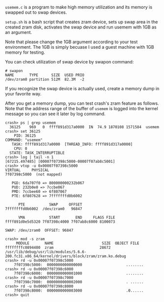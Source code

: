 `usemem.c` is a program to make high memory utilization and its memory
is swapped out to swap devices.

`setup.sh` is a bash script that creates zram device, sets up swap
area in the created zram disk, activates the swap device and run
usemem with 1GB as an argument.

Note that please change the 1GB argument according to your test
environment. The 1GB is simply becuase I used a guest machine with 1GB
memory for testing.

You can check utilization of swap device by swapon command:

```
# swapon
NAME       TYPE      SIZE  USED PRIO
/dev/zram0 partition 512M  82.3M  -2
```

If you recognize the swap device is actually used, create a memory dump
in your favorite way.

After you get a memory dump, you can test crash's zram feature as
follows. Note that the address range of the buffer of `usemem` is
logged into the kernel message so you can see it later by log command.

```
crash> ps | grep usemem
  36125    969   0  ffff891d317a0000  IN  74.9 1870108 1571584  usemem
crash> set 36125
    PID: 36125
COMMAND: "usemem"
   TASK: ffff891d317a0000  [THREAD_INFO: ffff891d317a0000]
    CPU: 0
  STATE: TASK_INTERRUPTIBLE
crash> log | tail -n 1
[67215.497485] [00007f07398c5000-00007f07ab8c5001]
crash> vtop -u 0x00007f07398c5000
VIRTUAL     PHYSICAL
7f07398c5000  (not mapped)
                                                                                                                                                                               
   PGD: 6da707f0 => 800000000232b067
   PUD: 232b0e0 => 7ccbe067
   PMD: 7ccbee60 => 6f807067
   PTE: 6f807628 => 7fffffffd0b6002

      PTE           SWAP     OFFSET
7fffffffd0b6002  /dev/zram0   96847

      VMA           START       END     FLAGS FILE
ffff891d0e5d5320 7f07398c4000 7f07ab8c6000 8100073

SWAP: /dev/zram0  OFFSET: 96847

crash> mod -s zram
     MODULE       NAME                      SIZE  OBJECT FILE
ffffffffc0894400  zram                     28672  /usr/lib/debug/usr/lib/modules/5.6.6-200.fc31.x86_64/kernel/drivers/block/zram/zram.ko.debug
crash> rd -u 0x00007f07398c5000
    7f07398c5000:  0000000000000000                    ........
crash> rd -u 0x00007f07398c6000
    7f07398c6000:  0000000000001000                    ........
crash> rd -u 0x00007f07398c7000
    7f07398c7000:  0000000000002000                    . ......
crash> rd -u 0x00007f07398c8000
    7f07398c8000:  0000000000003000                    .0......
crash> quit
```
